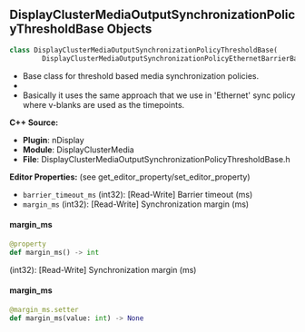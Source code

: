 ## DisplayClusterMediaOutputSynchronizationPolicyThresholdBase Objects

```python
class DisplayClusterMediaOutputSynchronizationPolicyThresholdBase(
        DisplayClusterMediaOutputSynchronizationPolicyEthernetBarrierBase)
```

* Base class for threshold based media synchronization policies.
*
* Basically it uses the same approach that we use in 'Ethernet' sync policy where v-blanks are used as the timepoints.

**C++ Source:**

- **Plugin**: nDisplay
- **Module**: DisplayClusterMedia
- **File**: DisplayClusterMediaOutputSynchronizationPolicyThresholdBase.h

**Editor Properties:** (see get_editor_property/set_editor_property)

- ``barrier_timeout_ms`` (int32):  [Read-Write] Barrier timeout (ms)
- ``margin_ms`` (int32):  [Read-Write] Synchronization margin (ms)

<a id="unreal.DisplayClusterMediaOutputSynchronizationPolicyThresholdBase.margin_ms"></a>

#### margin_ms

```python
@property
def margin_ms() -> int
```

(int32):  [Read-Write] Synchronization margin (ms)

<a id="unreal.DisplayClusterMediaOutputSynchronizationPolicyThresholdBase.margin_ms"></a>

#### margin_ms

```python
@margin_ms.setter
def margin_ms(value: int) -> None
```

<a id="unreal.DisplayClusterMediaOutputSynchronizationPolicyVblank"></a>